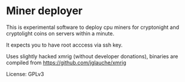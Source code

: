 # Miner deployer

This is experimental software to deploy cpu miners for cryptonight and cryptolight coins on servers within a minute.

It expects you to have root acccess via ssh key.

Uses slightly hacked xmrig (without developer donations), binaries are compiled from https://github.com/jglauche/xmrig

License: GPLv3

